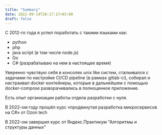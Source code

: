 ```yaml
---
title: "Summary"
date: 2022-09-14T20:17:17+03:00
draft: false
---
```


С 2012-го года я успел поработать с такими языками как:
- python
- php
- java script (в том числе node.js)
- Go
- C# (разрабатываю на нем в настоящее время)

Уверенно чувствую себя в консолях unix like систем, сталкивался с задачами по настройке CI/CD  pipeline (в рамках gitlab-ci), собирал и настраивал docker контейнеры, которые в дальнейшем  с помощью docker-compose разворачивались в полноценное приложение.

Есть опыт организации работы отдела разработки с нуля.

В 2022-ом году прошёл курс «продвинутая разработка микросервисов на C#» от Ozon tech 

В 2022-ом завершил курс от Яндекс.Практикум "Алгоритмы и структуры данных"
